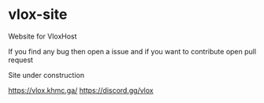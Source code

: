 # vlox-site
Website for VloxHost

If you find any bug then open a issue and if you want to contribute open pull request

Site under construction 

https://vlox.khmc.ga/
https://discord.gg/vlox

